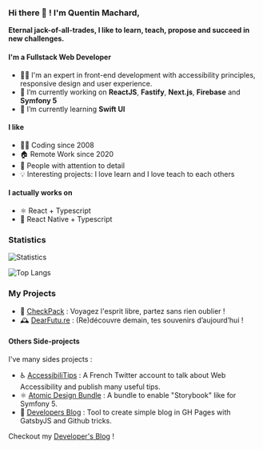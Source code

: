 ### Hi there 👋 ! I'm Quentin Machard,

**Eternal jack-of-all-trades, I like to learn, teach, propose and succeed in new challenges.**

#### I'm a Fullstack Web Developer

- 👨‍💻 I'm an expert in front-end development with accessibility principles, responsive design and user experience.
- 🔭 I’m currently working on **ReactJS**, **Fastify**, **Next.js**, **Firebase** and **Symfony 5**
- 🌱 I’m currently learning **Swift UI**

#### I like

- 🧑‍💻 Coding since 2008
- 🏠 Remote Work since 2020
- 🤔 People with attention to detail
- 💡 Interesting projects: I love learn and I love teach to each others

#### I actually works on

- ⚛️ React + Typescript
- 📱 React Native + Typescript

### Statistics

![Statistics](https://github-readme-stats.vercel.app/api?username=qmachard&show_icons=true&count_private=true)

![Top Langs](https://github-readme-stats.vercel.app/api/top-langs?username=qmachard&layout=compact&langs_count=8)

### My Projects

- 🎒 [CheckPack](https://www.checkpack.fr) : Voyagez l'esprit libre, partez sans rien oublier !
- 🕰️ [DearFutu.re](https://dearfutu.re) : (Re)découvre demain, tes souvenirs d’aujourd’hui !

#### Others Side-projects

I've many sides projects :

- ♿️ [AccessibiliTips](https://twitter.com/accessibilitips) : A French Twitter account to talk about Web Accessibility and publish many useful tips. 
- ⚛️ [Atomic Design Bundle](https://github.com/qmachard/atomic-design-bundle) : A bundle to enable "Storybook" like for Symfony 5.
- 📰 [Developers Blog](https://github.com/qmachard/developers-blog) : Tool to create simple blog in GH Pages with GatsbyJS and Github tricks.

Checkout my [Developer's Blog](http://blog.quentinmachard.fr/) !
